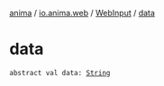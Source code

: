 [anima](../../index.md) / [io.anima.web](../index.md) / [WebInput](index.md) / [data](./data.md)

# data

`abstract val data: `[`String`](https://kotlinlang.org/api/latest/jvm/stdlib/kotlin/-string/index.html)